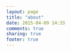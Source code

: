 ```yaml
---
layout: page
title: "about"
date: 2015-04-09 14:33
comments: true
sharing: true
footer: true
---
```

